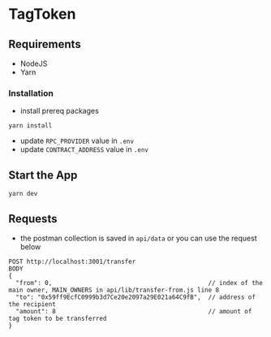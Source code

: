 # TagToken

## Requirements

- NodeJS
- Yarn

### Installation

- install prereq packages

```shell
yarn install
```

- update `RPC_PROVIDER` value in `.env`
- update `CONTRACT_ADDRESS` value in `.env`

## Start the App

```shell
yarn dev
```


## Requests
- the postman collection is saved in `api/data` or you can use the request below

```
POST http://localhost:3001/transfer
BODY
{
  "from": 0,                                           // index of the main owner, MAIN_OWNERS in api/lib/transfer-from.js line 8
  "to": "0x59ff9EcfC0999b3d7Ce20e2097a29E021a64C9fB",  // address of the recipient
  "amount": 8                                          // amount of tag token to be transferred
}

```
